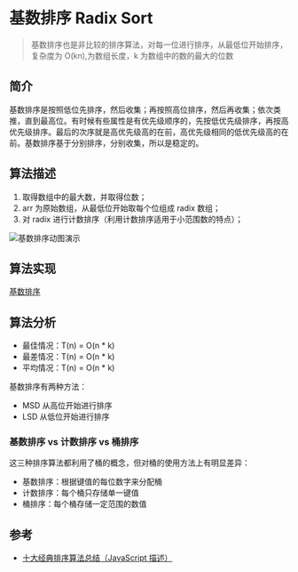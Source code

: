 # 基数排序 Radix Sort

> 基数排序也是非比较的排序算法，对每一位进行排序，从最低位开始排序，复杂度为 O(kn),为数组长度，k 为数组中的数的最大的位数

## 简介

基数排序是按照低位先排序，然后收集；再按照高位排序，然后再收集；依次类推，直到最高位。有时候有些属性是有优先级顺序的，先按低优先级排序，再按高优先级排序。最后的次序就是高优先级高的在前，高优先级相同的低优先级高的在前。基数排序基于分别排序，分别收集，所以是稳定的。

## 算法描述

1. 取得数组中的最大数，并取得位数；
2. arr 为原始数组，从最低位开始取每个位组成 radix 数组；
3. 对 radix 进行计数排序（利用计数排序适用于小范围数的特点）；

<Image alt="基数排序动图演示" src="/03algo/radixSort.gif" />

## 算法实现

[基数排序](../../编写代码/03algo/c_sort_10-radixSort/c_sort_10-radixSort.md)

## 算法分析

- 最佳情况：T(n) = O(n \* k)
- 最差情况：T(n) = O(n \* k)
- 平均情况：T(n) = O(n \* k)

基数排序有两种方法：

- MSD 从高位开始进行排序
- LSD 从低位开始进行排序

### 基数排序 vs 计数排序 vs 桶排序

这三种排序算法都利用了桶的概念，但对桶的使用方法上有明显差异：

- 基数排序：根据键值的每位数字来分配桶
- 计数排序：每个桶只存储单一键值
- 桶排序：每个桶存储一定范围的数值

## 参考

- [十大经典排序算法总结（JavaScript 描述）](https://juejin.cn/post/6844903444365443080)
